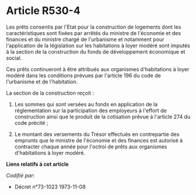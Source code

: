 # Article R530-4

Les prêts consentis par l'Etat pour la construction de logements dont les caractéristiques sont fixées par arrêtés du
ministre de l'économie et des finances et du ministre chargé de l'urbanisme et notamment pour l'application de la législation
sur les habitations à loyer modéré sont imputés à la section de la construction du fonds de développement économique et
social.

Ces prêts continueront à être attribués aux organismes d'habitations à loyer modéré dans les conditions prévues par l'article
196 du code de l'urbanisme et de l'habitation.

La section de la construction reçoit :

1. Les sommes qui sont versées au fonds en application de la réglementation sur la participation des employeurs à l'effort de
construction ainsi que le produit de la cotisation prévue à l'article 274 du code précité ;

2. Le montant des versements du Trésor effectués en contrepartie des emprunts que le ministre de l'économie et des finances
est autorisé à contracter chaque année pour l'octroi de prêts aux organismes d'habitations à loyer modéré.

**Liens relatifs à cet article**

_Codifié par_:

  - Décret n°73-1023 1973-11-08
